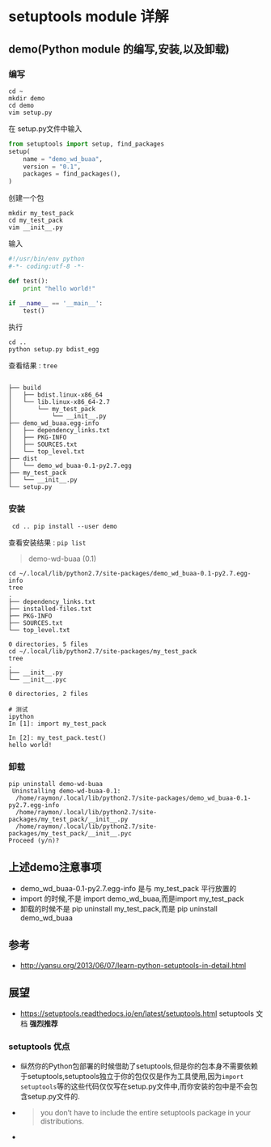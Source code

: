 # setuptools module 详解

## demo(Python module 的编写,安装,以及卸载)

### 编写

```shell
cd ~
mkdir demo
cd demo
vim setup.py
```

在 setup.py文件中输入

```python
from setuptools import setup, find_packages
setup(
    name = "demo_wd_buaa",
    version = "0.1",
    packages = find_packages(),
)
```

创建一个包

```shell
mkdir my_test_pack
cd my_test_pack
vim __init__.py
```

输入

```python
#!/usr/bin/env python
#-*- coding:utf-8 -*-

def test():
    print "hello world!"  

if __name__ == '__main__':
    test()
```

执行

```shell
cd ..
python setup.py bdist_egg
```

查看结果 : `tree`

```tx

├── build
│   ├── bdist.linux-x86_64
│   └── lib.linux-x86_64-2.7
│       └── my_test_pack
│           └── __init__.py
├── demo_wd_buaa.egg-info
│   ├── dependency_links.txt
│   ├── PKG-INFO
│   ├── SOURCES.txt
│   └── top_level.txt
├── dist
│   └── demo_wd_buaa-0.1-py2.7.egg
├── my_test_pack
│   └── __init__.py
└── setup.py
```

### 安装 

 ` cd .. pip install --user demo`

查看安装结果 : `pip list`

> demo-wd-buaa (0.1)

```shell
cd ~/.local/lib/python2.7/site-packages/demo_wd_buaa-0.1-py2.7.egg-info
tree
.
├── dependency_links.txt
├── installed-files.txt
├── PKG-INFO
├── SOURCES.txt
└── top_level.txt

0 directories, 5 files
cd ~/.local/lib/python2.7/site-packages/my_test_pack
tree
.
├── __init__.py
└── __init__.pyc

0 directories, 2 files

# 测试
ipython
In [1]: import my_test_pack

In [2]: my_test_pack.test()
hello world!
```

### 卸载

```shell
pip uninstall demo-wd-buaa
 Uninstalling demo-wd-buaa-0.1:
  /home/raymon/.local/lib/python2.7/site-packages/demo_wd_buaa-0.1-py2.7.egg-info
  /home/raymon/.local/lib/python2.7/site-packages/my_test_pack/__init__.py
  /home/raymon/.local/lib/python2.7/site-packages/my_test_pack/__init__.pyc
Proceed (y/n)? 
```

## 上述demo注意事项

* demo_wd_buaa-0.1-py2.7.egg-info 是与 my_test_pack 平行放置的
* import 的时候,不是  import demo_wd_buaa,而是import my_test_pack
* 卸载的时候不是 pip uninstall my_test_pack,而是 pip uninstall demo_wd_buaa

## 参考

* http://yansu.org/2013/06/07/learn-python-setuptools-in-detail.html

## 展望

* https://setuptools.readthedocs.io/en/latest/setuptools.html    setuptools 文档 **强烈推荐**

### setuptools 优点

* 纵然你的Python包部署的时候借助了setuptools,但是你的包本身不需要依赖于setuptools,setuptools独立于你的包仅仅是作为工具使用,因为`import setuptools`等的这些代码仅仅写在setup.py文件中,而你安装的包中是不会包含setup.py文件的.

* > you don’t have to include the entire setuptools package in your distributions.

* ​